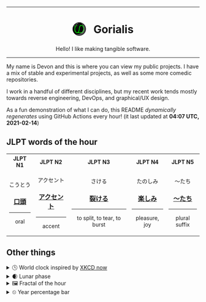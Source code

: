 ***

<h1 align="center">
<sub>
    <img src="readme/resources/avatar.png" height="36">
</sub>
&nbsp;
Gorialis
</h1>
<p align="center">
Hello! I like making tangible software.
</p>

***

My name is Devon and this is where you can view my public projects. I have a mix of stable and experimental projects, as well as some more comedic repositories.

I work in a handful of different disciplines, but my recent work tends mostly towards reverse engineering, DevOps, and graphical/UX design.

As a fun demonstration of what I can do, this README *dynamically regenerates* using GitHub Actions every hour! (it last updated at **04:07 UTC, 2021-02-14**)

<h2>JLPT words of the hour</h2>
<table>
    <tr>
        <th>JLPT N1</th>
        <th>JLPT N2</th>
        <th>JLPT N3</th>
        <th>JLPT N4</th>
        <th>JLPT N5</th>
    </tr>
    <tr>
        <td>
            <p align="center">こうとう</p>
            <h3 align="center"><b><a href="https://jisho.org/search/%E5%8F%A3%E9%A0%AD">口頭</a></b></h3>
            <hr>
            <p align="center">oral</p>
        </td>
        <td>
            <p align="center">アクセント</p>
            <h3 align="center"><b><a href="https://jisho.org/search/%E3%82%A2%E3%82%AF%E3%82%BB%E3%83%B3%E3%83%88">アクセント</a></b></h3>
            <hr>
            <p align="center">accent</p>
        </td>
        <td>
            <p align="center">さける</p>
            <h3 align="center"><b><a href="https://jisho.org/search/%E8%A3%82%E3%81%91%E3%82%8B">裂ける</a></b></h3>
            <hr>
            <p align="center">to split,<wbr> to tear,<wbr> to burst</p>
        </td>
        <td>
            <p align="center">たのしみ</p>
            <h3 align="center"><b><a href="https://jisho.org/search/%E6%A5%BD%E3%81%97%E3%81%BF">楽しみ</a></b></h3>
            <hr>
            <p align="center">pleasure,<wbr> joy</p>
        </td>
        <td>
            <p align="center">～たち</p>
            <h3 align="center"><b><a href="https://jisho.org/search/%EF%BD%9E%E3%81%9F%E3%81%A1">～たち</a></b></h3>
            <hr>
            <p align="center">plural suffix</p>
        </td>
    </tr>
</table>

<h2>Other things</h2>
<details>
<summary>🕓  World clock inspired by <a href="https://xkcd.com/now">XKCD now</a></summary>

> <img src="generated/now.png" width="512">

</details>
<details>
<summary>🌒 Lunar phase</summary>

The moon is approximately 10.28% through its phase (Waxing Crescent).

</details>
<details>
<summary>&#x1f5bc; Fractal of the hour</summary>

> <img src="generated/fractal.png" width="512">

</details>
<details>
<summary>&#x23f2; Year percentage bar</summary>
<pre><code>2021 [██▁▁▁▁▁▁▁▁▁▁▁▁▁▁▁▁▁▁] 12.10%</code></pre>
</details>
